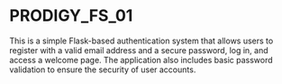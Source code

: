 # PRODIGY_FS_01
This is a simple Flask-based authentication system that allows users to register with a valid email address and a secure password, log in, and access a welcome page. The application also includes basic password validation to ensure the security of user accounts.
